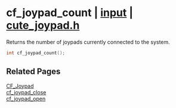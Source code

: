 # cf_joypad_count | [input](https://github.com/RandyGaul/cute_framework/blob/master/docs/input_readme.md) | [cute_joypad.h](https://github.com/RandyGaul/cute_framework/blob/master/include/cute_joypad.h)

Returns the number of joypads currently connected to the system.

```cpp
int cf_joypad_count();
```

## Related Pages

[CF_Joypad](https://github.com/RandyGaul/cute_framework/blob/master/docs/input/cf_joypad.md)  
[cf_joypad_close](https://github.com/RandyGaul/cute_framework/blob/master/docs/input/cf_joypad_close.md)  
[cf_joypad_open](https://github.com/RandyGaul/cute_framework/blob/master/docs/input/cf_joypad_open.md)  
